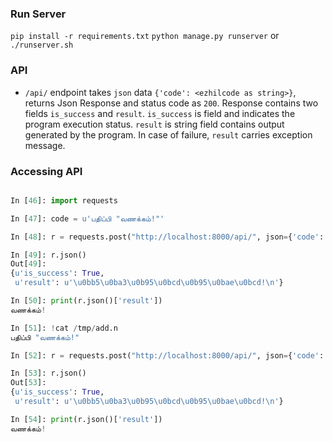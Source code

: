 ### Run Server

`pip install -r requirements.txt`
`python manage.py runserver` or `./runserver.sh`

### API

- `/api/` endpoint takes `json` data `{'code': <ezhilcode as string>}`,
returns Json Response and status code as `200`. Response contains two fields `is_success`
and `result`. `is_success` is field and indicates the program execution status.
`result` is string field contains output generated by the program. In case of failure,
`result` carries exception message.

### Accessing API

```python

In [46]: import requests

In [47]: code = u'பதிப்பி "வணக்கம்!"'

In [48]: r = requests.post("http://localhost:8000/api/", json={'code': code})

In [49]: r.json()
Out[49]:
{u'is_success': True,
 u'result': u'\u0bb5\u0ba3\u0b95\u0bcd\u0b95\u0bae\u0bcd!\n'}

In [50]: print(r.json()['result'])
வணக்கம்!

In [51]: !cat /tmp/add.n
பதிப்பி "வணக்கம்!"

In [52]: r = requests.post("http://localhost:8000/api/", json={'code': open('/tmp/add.n').read()})

In [53]: r.json()
Out[53]:
{u'is_success': True,
 u'result': u'\u0bb5\u0ba3\u0b95\u0bcd\u0b95\u0bae\u0bcd!\n'}

In [54]: print(r.json()['result'])
வணக்கம்!
```


